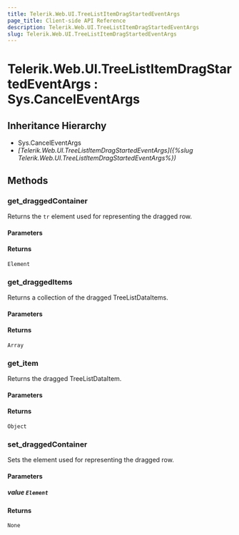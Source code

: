 ```yaml
---
title: Telerik.Web.UI.TreeListItemDragStartedEventArgs
page_title: Client-side API Reference
description: Telerik.Web.UI.TreeListItemDragStartedEventArgs
slug: Telerik.Web.UI.TreeListItemDragStartedEventArgs
---
```


# Telerik.Web.UI.TreeListItemDragStartedEventArgs : Sys.CancelEventArgs

## Inheritance Hierarchy

* Sys.CancelEventArgs
* *[Telerik.Web.UI.TreeListItemDragStartedEventArgs]({%slug Telerik.Web.UI.TreeListItemDragStartedEventArgs%})*


## Methods

### get_draggedContainer

Returns the `tr` element used for representing the dragged row.

#### Parameters

#### Returns

`Element`

### get_draggedItems

Returns a collection of the dragged TreeListDataItems.

#### Parameters

#### Returns

`Array`

### get_item

Returns the dragged TreeListDataItem.

#### Parameters

#### Returns

`Object`

### set_draggedContainer

Sets the element used for representing the dragged row.

#### Parameters

##### value `Element`

#### Returns

`None`


